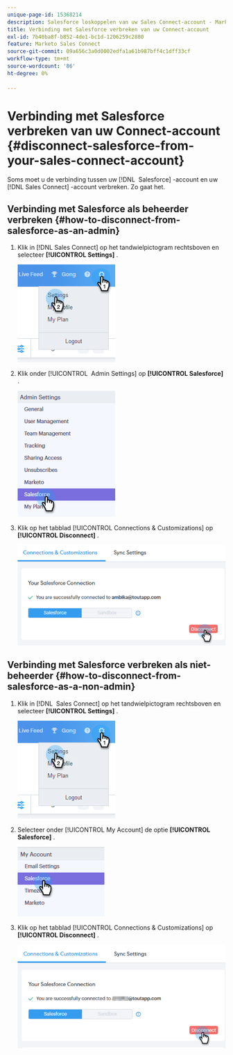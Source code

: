 ```yaml
---
unique-page-id: 15368214
description: Salesforce loskoppelen van uw Sales Connect-account - Marketo Docs - Productdocumentatie
title: Verbinding met Salesforce verbreken van uw Connect-account
exl-id: 7b40ba8f-b852-4de1-bc1d-1206259c2880
feature: Marketo Sales Connect
source-git-commit: 09a656c3a0d0002edfa1a61b987bff4c1dff33cf
workflow-type: tm+mt
source-wordcount: '86'
ht-degree: 0%

---
```


# Verbinding met Salesforce verbreken van uw Connect-account {#disconnect-salesforce-from-your-sales-connect-account}

Soms moet u de verbinding tussen uw [!DNL &#x200B; Salesforce] -account en uw [!DNL Sales Connect] -account verbreken. Zo gaat het.

## Verbinding met Salesforce als beheerder verbreken {#how-to-disconnect-from-salesforce-as-an-admin}

1. Klik in [!DNL Sales Connect] op het tandwielpictogram rechtsboven en selecteer **[!UICONTROL Settings]** .

   ![](assets/one-1.png)

1. Klik onder [!UICONTROL &#x200B; Admin Settings] op **[!UICONTROL Salesforce]** .

   ![](assets/six-1.png)

1. Klik op het tabblad [!UICONTROL Connections & Customizations] op **[!UICONTROL Disconnect]** .

   ![](assets/seven-1.png)

## Verbinding met Salesforce verbreken als niet-beheerder {#how-to-disconnect-from-salesforce-as-a-non-admin}

1. Klik in [!DNL &#x200B; Sales Connect] op het tandwielpictogram rechtsboven en selecteer **[!UICONTROL Settings]** .

   ![](assets/one-1.png)

1. Selecteer onder [!UICONTROL My Account] de optie **[!UICONTROL Salesforce]** .

   ![](assets/two-1.png)

1. Klik op het tabblad [!UICONTROL Connections & Customizations] op **[!UICONTROL Disconnect]** .

   ![](assets/3333.png)
